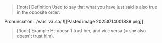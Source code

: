 > [!note] Definition
>Used to say that what you have just said is also true in the opposite order:

Pronunciation:  /vaɪs ˈvɜː.sə/ 
![[Pasted image 20250714001839.png]]

>[!todo] Example
>He doesn't trust her, and vice versa (= she also doesn't trust him).